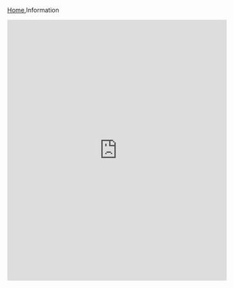[Home](Home),Information

<iframe src="https://www.google.com/calendar/embed?showTabs=0&amp;showCalendars=0&amp;mode=AGENDA&amp;showTitle=0&amp;showTz=0&amp;height=600&amp;wkst=1&amp;bgcolor=%23FFFFFF&amp;src=pepoff%40wpi.edu&amp;color=%23711616&amp;ctz=America%2FNew_York" style="border-width:0; width:100%; height: 600px"></iframe>
